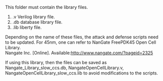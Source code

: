 This folder must contain the library files.
1. .v Verilog library file.
2. .db database library file.
3. .lib liberty file.

Depending on the name of these files, the attack and defense scripts need to be updated. 
For  45nm, one can refer to NanGate  FreePDK45  Open  Cell  Library.  
Nangate  Inc.  [Online].  Available:http://www.nangate.com/?pageid=2325

If using this library, then the files can be saved as Nangate_Library_slow_ccs.db, NangateOpenCellLibrary.v, NangateOpenCellLibrary_slow_ccs.lib to avoid modifications to the scripts. 